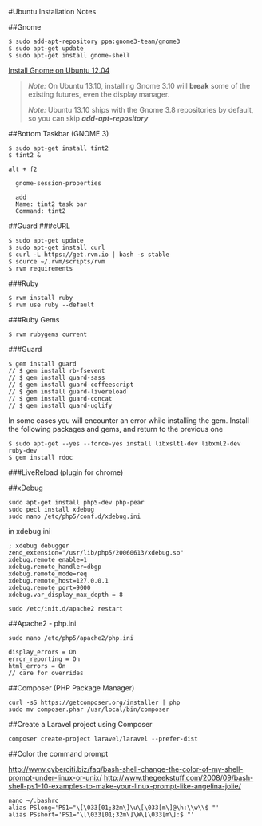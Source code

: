 #Ubuntu Installation Notes

##Gnome

    $ sudo add-apt-repository ppa:gnome3-team/gnome3
    $ sudo apt-get update
    $ sudo apt-get install gnome-shell
    
[Install Gnome on Ubuntu 12.04](http://www.filiwiese.com/installing-gnome-on-ubuntu-12-04-precise-pangolin/)

> *Note:* On Ubuntu 13.10, installing Gnome 3.10 will **break** some of the existing futures, even the display manager.
>
> *Note:* Ubuntu 13.10 ships with the Gnome 3.8 repositories by default, so you can skip **_add-apt-repository_**

##Bottom Taskbar (GNOME 3)

    $ sudo apt-get install tint2
    $ tint2 &
    
    alt + f2
	
	  gnome-session-properties

	  add
	  Name: tint2 task bar
	  Command: tint2

##Guard
###cURL

    $ sudo apt-get update
    $ sudo apt-get install curl
    $ curl -L https://get.rvm.io | bash -s stable
    $ source ~/.rvm/scripts/rvm
    $ rvm requirements
		
###Ruby

    $ rvm install ruby
    $ rvm use ruby --default
		
###Ruby Gems

    $ rvm rubygems current
 
###Guard

    $ gem install guard
    // $ gem install rb-fsevent
    // $ gem install guard-sass
    // $ gem install guard-coffeescript
    // $ gem install guard-livereload
    // $ gem install guard-concat
    // $ gem install guard-uglify
    
In some cases you will encounter an error while installing the gem. Install the following packages and gems, and return to the previous one

	$ sudo apt-get --yes --force-yes install libxslt1-dev libxml2-dev ruby-dev
	$ gem install rdoc
		
###LiveReload (plugin for chrome)

##xDebug

    sudo apt-get install php5-dev php-pear
    sudo pecl install xdebug
    sudo nano /etc/php5/conf.d/xdebug.ini
    
in xdebug.ini

    ; xdebug debugger
    zend_extension="/usr/lib/php5/20060613/xdebug.so"
    xdebug.remote_enable=1
    xdebug.remote_handler=dbgp
    xdebug.remote_mode=req
    xdebug.remote_host=127.0.0.1
    xdebug.remote_port=9000
    xdebug.var_display_max_depth = 8

    sudo /etc/init.d/apache2 restart
    
##Apache2 - php.ini

    sudo nano /etc/php5/apache2/php.ini
    
    display_errors = On 	
    error_reporting = On
    html_errors = On
    // care for overrides
    
##Composer (PHP Package Manager)

    curl -sS https://getcomposer.org/installer | php
    sudo mv composer.phar /usr/local/bin/composer

##Create a Laravel project using Composer

    composer create-project laravel/laravel --prefer-dist

##Color the command prompt

http://www.cyberciti.biz/faq/bash-shell-change-the-color-of-my-shell-prompt-under-linux-or-unix/
http://www.thegeekstuff.com/2008/09/bash-shell-ps1-10-examples-to-make-your-linux-prompt-like-angelina-jolie/

    nano ~/.bashrc
    alias PSlong='PS1="\[\033[01;32m\]\u\[\033[m\]@\h:\\w\\$ "'
    alias PSshort='PS1="\[\033[01;32m\]\W\[\033[m\]:$ "'






